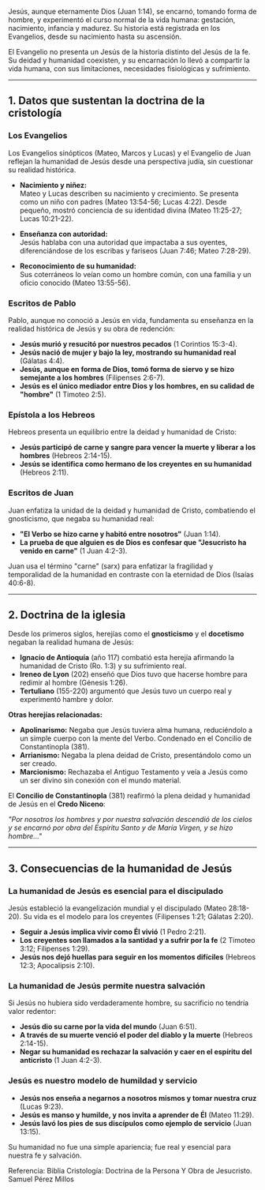 
Jesús, aunque eternamente Dios (Juan 1:14), se encarnó, tomando forma de hombre, y experimentó el curso normal de la vida humana: gestación, nacimiento, infancia y madurez. Su historia está registrada en los Evangelios, desde su nacimiento hasta su ascensión.  

El Evangelio no presenta un Jesús de la historia distinto del Jesús de la fe. Su deidad y humanidad coexisten, y su encarnación lo llevó a compartir la vida humana, con sus limitaciones, necesidades fisiológicas y sufrimiento.  

---

## **1. Datos que sustentan la doctrina de la cristología**  

### **Los Evangelios**  
Los Evangelios sinópticos (Mateo, Marcos y Lucas) y el Evangelio de Juan reflejan la humanidad de Jesús desde una perspectiva judía, sin cuestionar su realidad histórica.  

- **Nacimiento y niñez:**  
  Mateo y Lucas describen su nacimiento y crecimiento. Se presenta como un niño con padres (Mateo 13:54-56; Lucas 4:22). Desde pequeño, mostró conciencia de su identidad divina (Mateo 11:25-27; Lucas 10:21-22).  

- **Enseñanza con autoridad:**  
  Jesús hablaba con una autoridad que impactaba a sus oyentes, diferenciándose de los escribas y fariseos (Juan 7:46; Mateo 7:28-29).  

- **Reconocimiento de su humanidad:**  
  Sus coterráneos lo veían como un hombre común, con una familia y un oficio conocido (Mateo 13:55-56).  

### **Escritos de Pablo**  
Pablo, aunque no conoció a Jesús en vida, fundamenta su enseñanza en la realidad histórica de Jesús y su obra de redención:  

- **Jesús murió y resucitó por nuestros pecados** (1 Corintios 15:3-4).  
- **Jesús nació de mujer y bajo la ley, mostrando su humanidad real** (Gálatas 4:4).  
- **Jesús, aunque en forma de Dios, tomó forma de siervo y se hizo semejante a los hombres** (Filipenses 2:6-7).  
- **Jesús es el único mediador entre Dios y los hombres, en su calidad de "hombre"** (1 Timoteo 2:5).  

### **Epístola a los Hebreos**  
Hebreos presenta un equilibrio entre la deidad y humanidad de Cristo:  

- **Jesús participó de carne y sangre para vencer la muerte y liberar a los hombres** (Hebreos 2:14-15).  
- **Jesús se identifica como hermano de los creyentes en su humanidad** (Hebreos 2:11).  

### **Escritos de Juan**  
Juan enfatiza la unidad de la deidad y humanidad de Cristo, combatiendo el gnosticismo, que negaba su humanidad real:  

- **"El Verbo se hizo carne y habitó entre nosotros"** (Juan 1:14).  
- **La prueba de que alguien es de Dios es confesar que "Jesucristo ha venido en carne"** (1 Juan 4:2-3).  

Juan usa el término "carne" (sarx) para enfatizar la fragilidad y temporalidad de la humanidad en contraste con la eternidad de Dios (Isaías 40:6-8).  

---

## **2. Doctrina de la iglesia**  

Desde los primeros siglos, herejías como el **gnosticismo** y el **docetismo** negaban la realidad humana de Jesús:  

- **Ignacio de Antioquía** (año 117) combatió esta herejía afirmando la humanidad de Cristo (Ro. 1:3) y su sufrimiento real.  
- **Ireneo de Lyon** (202) enseñó que Dios tuvo que hacerse hombre para redimir al hombre (Génesis 1:26).  
- **Tertuliano** (155-220) argumentó que Jesús tuvo un cuerpo real y experimentó hambre y dolor.  

**Otras herejías relacionadas:**  
- **Apolinarismo:** Negaba que Jesús tuviera alma humana, reduciéndolo a un simple cuerpo con la mente del Verbo. Condenado en el Concilio de Constantinopla (381).  
- **Arrianismo:** Negaba la plena deidad de Cristo, presentándolo como un ser creado.  
- **Marcionismo:** Rechazaba el Antiguo Testamento y veía a Jesús como un ser divino sin conexión con el mundo material.  

El **Concilio de Constantinopla** (381) reafirmó la plena deidad y humanidad de Jesús en el **Credo Niceno**:  

*"Por nosotros los hombres y por nuestra salvación descendió de los cielos y se encarnó por obra del Espíritu Santo y de María Virgen, y se hizo hombre..."*  

---

## **3. Consecuencias de la humanidad de Jesús**  

### **La humanidad de Jesús es esencial para el discipulado**  
Jesús estableció la evangelización mundial y el discipulado (Mateo 28:18-20). Su vida es el modelo para los creyentes (Filipenses 1:21; Gálatas 2:20).  

- **Seguir a Jesús implica vivir como Él vivió** (1 Pedro 2:21).  
- **Los creyentes son llamados a la santidad y a sufrir por la fe** (2 Timoteo 3:12; Filipenses 1:29).  
- **Jesús nos dejó huellas para seguir en los momentos difíciles** (Hebreos 12:3; Apocalipsis 2:10).  

### **La humanidad de Jesús permite nuestra salvación**  
Si Jesús no hubiera sido verdaderamente hombre, su sacrificio no tendría valor redentor:  

- **Jesús dio su carne por la vida del mundo** (Juan 6:51).  
- **A través de su muerte venció el poder del diablo y la muerte** (Hebreos 2:14-15).  
- **Negar su humanidad es rechazar la salvación y caer en el espíritu del anticristo** (1 Juan 4:2-3).  

### **Jesús es nuestro modelo de humildad y servicio**  
- **Jesús nos enseña a negarnos a nosotros mismos y tomar nuestra cruz** (Lucas 9:23).  
- **Jesús es manso y humilde, y nos invita a aprender de Él** (Mateo 11:29).  
- **Jesús lavó los pies de sus discípulos como ejemplo de servicio** (Juan 13:15).  

Su humanidad no fue una simple apariencia; fue real y esencial para nuestra fe y salvación.

Referencia: Biblia
            Cristología: Doctrina de la Persona Y Obra de Jesucristo. Samuel Pérez Millos  

